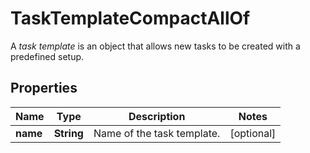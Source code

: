 

# TaskTemplateCompactAllOf

A *task template* is an object that allows new tasks to be created with a predefined setup.

## Properties

| Name | Type | Description | Notes |
|------------ | ------------- | ------------- | -------------|
|**name** | **String** | Name of the task template. |  [optional] |



